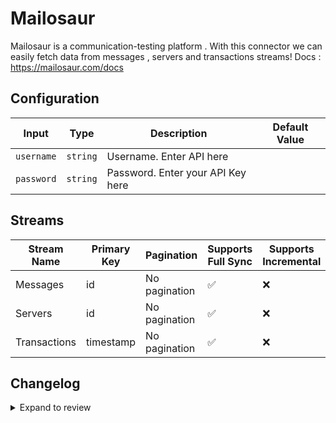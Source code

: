 # Mailosaur
Mailosaur is a communication-testing platform .
With this connector we can easily fetch data from messages , servers and transactions streams!
Docs : https://mailosaur.com/docs

## Configuration

| Input | Type | Description | Default Value |
|-------|------|-------------|---------------|
| `username` | `string` | Username. Enter API here |  |
| `password` | `string` | Password. Enter your API Key here |  |

## Streams
| Stream Name | Primary Key | Pagination | Supports Full Sync | Supports Incremental |
|-------------|-------------|------------|---------------------|----------------------|
| Messages | id | No pagination | ✅ |  ❌  |
| Servers | id | No pagination | ✅ |  ❌  |
| Transactions | timestamp | No pagination | ✅ |  ❌  |

## Changelog

<details>
  <summary>Expand to review</summary>

| Version          | Date              | Pull Request | Subject        |
|------------------|-------------------|--------------|----------------|
| 0.0.12 | 2025-02-22 | [54337](https://github.com/airbytehq/airbyte/pull/54337) | Update dependencies |
| 0.0.11 | 2025-02-15 | [53847](https://github.com/airbytehq/airbyte/pull/53847) | Update dependencies |
| 0.0.10 | 2025-02-08 | [53302](https://github.com/airbytehq/airbyte/pull/53302) | Update dependencies |
| 0.0.9 | 2025-02-01 | [52721](https://github.com/airbytehq/airbyte/pull/52721) | Update dependencies |
| 0.0.8 | 2025-01-25 | [52239](https://github.com/airbytehq/airbyte/pull/52239) | Update dependencies |
| 0.0.7 | 2025-01-18 | [51834](https://github.com/airbytehq/airbyte/pull/51834) | Update dependencies |
| 0.0.6 | 2025-01-11 | [51159](https://github.com/airbytehq/airbyte/pull/51159) | Update dependencies |
| 0.0.5 | 2024-12-28 | [50639](https://github.com/airbytehq/airbyte/pull/50639) | Update dependencies |
| 0.0.4 | 2024-12-21 | [50098](https://github.com/airbytehq/airbyte/pull/50098) | Update dependencies |
| 0.0.3 | 2024-12-14 | [49607](https://github.com/airbytehq/airbyte/pull/49607) | Update dependencies |
| 0.0.2 | 2024-12-12 | [49260](https://github.com/airbytehq/airbyte/pull/49260) | Update dependencies |
| 0.0.1 | 2024-11-04 | | Initial release by [@ombhardwajj](https://github.com/ombhardwajj) via Connector Builder |

</details>
